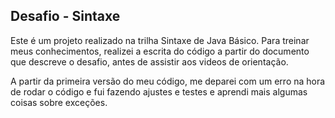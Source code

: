 ## Desafio - Sintaxe

Este é um projeto realizado na trilha Sintaxe de Java Básico.
Para treinar meus conhecimentos, realizei a escrita do código a partir do documento que descreve o desafio, antes de assistir aos videos de orientação.

A partir da primeira versão do meu código, me deparei com um erro na hora de rodar o código e fui fazendo ajustes e testes e aprendi mais algumas coisas sobre exceções. 

